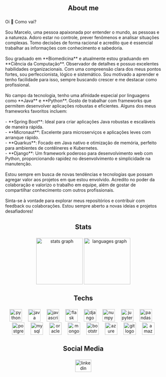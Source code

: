 <h2 align="center">About me</h2>

###

<p align="left">Oi 👋 Como vai?<br><br>Sou Marcelo, uma pessoa apaixonada por entender o mundo, as pessoas e a natureza. Adoro estar no controle, prever fenômenos e analisar situações complexas. Tomo decisões de forma racional e acredito que é essencial trabalhar as informações com conhecimento e sabedoria.<br><br>Sou graduado em **Biomedicina** e atualmente estou graduando em **Ciência da Computação**. Observador de detalhes e possuo excelentes habilidades organizacionais. Com uma compreensão clara dos meus pontos fortes, sou perfeccionista, lógico e sistemático. Sou motivado a aprender e tenho facilidade para isso, sempre buscando crescer e me destacar como profissional.<br><br>No campo da tecnologia, tenho uma afinidade especial por linguagens como **Java** e **Python**. Gosto de trabalhar com frameworks que permitem desenvolver aplicações robustas e eficientes. Alguns dos meus frameworks favoritos incluem:<br><br>- **Spring Boot**: Ideal para criar aplicações Java robustas e escaláveis de maneira rápida.<br>- **Micronaut**: Excelente para microserviços e aplicações leves com arranque rápido.<br>- **Quarkus**: Focado em Java nativo e otimização de memória, perfeito para ambientes de contêineres e Kubernetes.<br>- **Django**: Um framework poderoso para desenvolvimento web com Python, proporcionando rapidez no desenvolvimento e simplicidade na manutenção.<br><br>Estou sempre em busca de novas tendências e tecnologias que possam agregar valor aos projetos em que estou envolvido. Acredito no poder da colaboração e valorizo o trabalho em equipe, além de gostar de compartilhar conhecimento com outros profissionais.<br><br>Sinta-se à vontade para explorar meus repositórios e contribuir com feedback ou colaborações. Estou sempre aberto a novas ideias e projetos desafiadores!</p>

###

<h2 align="center">Stats</h2>

###

<div align="center">
  <img src="https://github-readme-stats.vercel.app/api?username=marcelobilbyia&hide_title=false&hide_rank=false&show_icons=true&include_all_commits=true&count_private=true&disable_animations=false&theme=dracula&locale=en&hide_border=false&order=1" height="150" alt="stats graph"  />
  <img src="https://github-readme-stats.vercel.app/api/top-langs?username=marcelobilbyia&locale=en&hide_title=false&layout=compact&card_width=320&langs_count=5&theme=dracula&hide_border=false&order=2" height="150" alt="languages graph"  />
</div>

###

<h2 align="center">Techs</h2>

###

<div align="center">
  <img src="https://cdn.jsdelivr.net/gh/devicons/devicon/icons/python/python-original.svg" height="40" alt="python logo"  />
  <img width="12" />
  <img src="https://cdn.jsdelivr.net/gh/devicons/devicon/icons/java/java-original.svg" height="40" alt="java logo"  />
  <img width="12" />
  <img src="https://cdn.jsdelivr.net/gh/devicons/devicon/icons/javascript/javascript-original.svg" height="40" alt="javascript logo"  />
  <img width="12" />
  <img src="https://cdn.jsdelivr.net/gh/devicons/devicon/icons/flask/flask-original.svg" height="40" alt="flask logo"  />
  <img width="12" />
  <img src="https://cdn.jsdelivr.net/gh/devicons/devicon/icons/django/django-plain.svg" height="40" alt="django logo"  />
  <img width="12" />
  <img src="https://cdn.jsdelivr.net/gh/devicons/devicon/icons/numpy/numpy-original.svg" height="40" alt="numpy logo"  />
  <img width="12" />
  <img src="https://cdn.jsdelivr.net/gh/devicons/devicon/icons/jupyter/jupyter-original.svg" height="40" alt="jupyter logo"  />
  <img width="12" />
  <img src="https://cdn.jsdelivr.net/gh/devicons/devicon/icons/pandas/pandas-original.svg" height="40" alt="pandas logo"  />
  <img width="12" />
  <img src="https://cdn.jsdelivr.net/gh/devicons/devicon/icons/postgresql/postgresql-original.svg" height="40" alt="postgresql logo"  />
  <img width="12" />
  <img src="https://cdn.jsdelivr.net/gh/devicons/devicon/icons/mysql/mysql-original.svg" height="40" alt="mysql logo"  />
  <img width="12" />
  <img src="https://cdn.jsdelivr.net/gh/devicons/devicon/icons/oracle/oracle-original.svg" height="40" alt="oracle logo"  />
  <img width="12" />
  <img src="https://skillicons.dev/icons?i=mongodb" height="40" alt="mongodb logo"  />
  <img width="12" />
  <img src="https://cdn.jsdelivr.net/gh/devicons/devicon/icons/bootstrap/bootstrap-original.svg" height="40" alt="bootstrap logo"  />
  <img width="12" />
  <img src="https://cdn.jsdelivr.net/gh/devicons/devicon/icons/azure/azure-original.svg" height="40" alt="azure logo"  />
  <img width="12" />
  <img src="https://cdn.jsdelivr.net/gh/devicons/devicon/icons/git/git-original.svg" height="40" alt="git logo"  />
  <img width="12" />
  <img src="https://skillicons.dev/icons?i=aws" height="40" alt="amazonwebservices logo"  />
</div>

###

<h2 align="center">Social Media</h2>

###

<div align="center">
  <img src="https://raw.githubusercontent.com/maurodesouza/profile-readme-generator/master/src/assets/icons/social/linkedin/default.svg" width="52" height="40" alt="linkedin logo"  />
</div>

###
